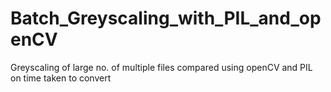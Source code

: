 # Batch_Greyscaling_with_PIL_and_openCV
Greyscaling of large no. of multiple files compared using openCV and PIL on time taken to convert
